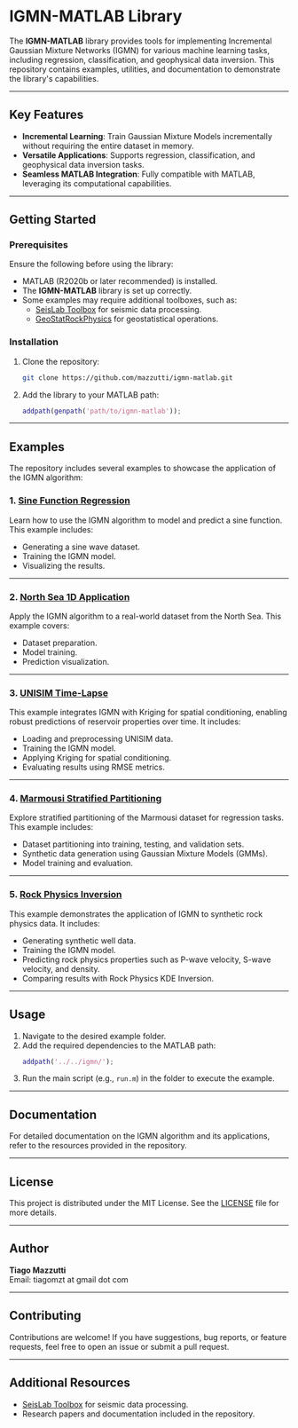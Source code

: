 # IGMN-MATLAB Library

The **IGMN-MATLAB** library provides tools for implementing Incremental Gaussian Mixture Networks (IGMN) for various machine learning tasks, including regression, classification, and geophysical data inversion. This repository contains examples, utilities, and documentation to demonstrate the library's capabilities.

---

## Key Features

- **Incremental Learning**: Train Gaussian Mixture Models incrementally without requiring the entire dataset in memory.
- **Versatile Applications**: Supports regression, classification, and geophysical data inversion tasks.
- **Seamless MATLAB Integration**: Fully compatible with MATLAB, leveraging its computational capabilities.

---

## Getting Started

### Prerequisites

Ensure the following before using the library:

- MATLAB (R2020b or later recommended) is installed.
- The **IGMN-MATLAB** library is set up correctly.
- Some examples may require additional toolboxes, such as:
  - [SeisLab Toolbox](https://www.mathworks.com/matlabcentral/fileexchange/53109-seislab-3-02) for seismic data processing.
  - [GeoStatRockPhysics](https://github.com/leandrofgr/GeoStatRockPhysics) for geostatistical operations.

### Installation

1. Clone the repository:
   ```bash
   git clone https://github.com/mazzutti/igmn-matlab.git
   ```
2. Add the library to your MATLAB path:
   ```matlab
   addpath(genpath('path/to/igmn-matlab'));
   ```

---

## Examples

The repository includes several examples to showcase the application of the IGMN algorithm:

### 1. [Sine Function Regression](examples/regression/sin/README.md)
Learn how to use the IGMN algorithm to model and predict a sine function. This example includes:

- Generating a sine wave dataset.
- Training the IGMN model.
- Visualizing the results.


---

### 2. [North Sea 1D Application](examples/regression/NorthSe-1D-Application/README.md)
Apply the IGMN algorithm to a real-world dataset from the North Sea. This example covers:

- Dataset preparation.
- Model training.
- Prediction visualization.

---

### 3. [UNISIM Time-Lapse](examples/regression/UNISIM-TimeLapse/README.md)
This example integrates IGMN with Kriging for spatial conditioning, enabling robust predictions of reservoir properties over time. It includes:

- Loading and preprocessing UNISIM data.
- Training the IGMN model.
- Applying Kriging for spatial conditioning.
- Evaluating results using RMSE metrics.

---

### 4. [Marmousi Stratified Partitioning](examples/regression/marmousi/README.md)
Explore stratified partitioning of the Marmousi dataset for regression tasks. This example includes:

- Dataset partitioning into training, testing, and validation sets.
- Synthetic data generation using Gaussian Mixture Models (GMMs).
- Model training and evaluation.

---

### 5. [Rock Physics Inversion](examples/regression/rock_physics/README.md)
This example demonstrates the application of IGMN to synthetic rock physics data. It includes:

- Generating synthetic well data.
- Training the IGMN model.
- Predicting rock physics properties such as P-wave velocity, S-wave velocity, and density.
- Comparing results with Rock Physics KDE Inversion.

---

## Usage

1. Navigate to the desired example folder.
2. Add the required dependencies to the MATLAB path:
   ```matlab
   addpath('../../igmn/');
   ```
3. Run the main script (e.g., `run.m`) in the folder to execute the example.

---

## Documentation

For detailed documentation on the IGMN algorithm and its applications, refer to the resources provided in the repository.

---

## License

This project is distributed under the MIT License. See the [LICENSE](LICENSE.md) file for more details.

---

## Author

**Tiago Mazzutti**  
Email: tiagomzt at gmail dot com  

---

## Contributing

Contributions are welcome! If you have suggestions, bug reports, or feature requests, feel free to open an issue or submit a pull request.

---

## Additional Resources

- [SeisLab Toolbox](https://github.com/your-repo/seislab) for seismic data processing.
- Research papers and documentation included in the repository.